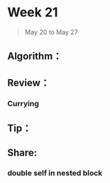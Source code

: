 # Week 21

> May 20 to May 27

## Algorithm：

## Review：
### Currying

## Tip：

## Share:
### double self in nested block